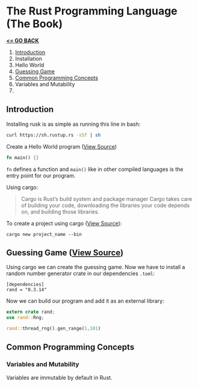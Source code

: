 # The Rust Programming Language (The Book)

[__<= GO BACK__](../README.md)

1. [Introduction](#introduction)
  1. Installation
  2. Hello World
2. [Guessing Game](#guessing-game)
3. [Common Programming Concepts](#common-programming-concepts)
  1. Variables and Mutability
  2.

## Introduction

Installing rusk is as simple as running this line in bash:

```bash
curl https://sh.rustup.rs -sSf | sh
```

Create a Hello World program ([View Source](intro/introduction.rs))

```rust
fn main() {}
```

`fn` defines a function and `main()` like in other compiled languages is the entry point for our program.

Using cargo:

> Cargo is Rust’s build system and package manager
> Cargo takes care of building your code, downloading the libraries your code depends on, and building those libraries.

To create a project using cargo ([View Source](intro/introduction_cargo)):

```
cargo new project_name --bin
```


## Guessing Game ([View Source](guessing/guessing_game/src/main.rs))

Using cargo we can create the guessing game.
Now we have to install a random number generator crate in our dependencies `.toml`:

```
[dependencies]
rand = "0.3.14"
```

Now we can build our program and add it as an external library:

```rust
extern crate rand;
use rand::Rng;

rand::thread_rng().gen_range(1,101)
```


## Common Programming Concepts

### Variables and Mutability

Variables are immutable by default in Rust.
